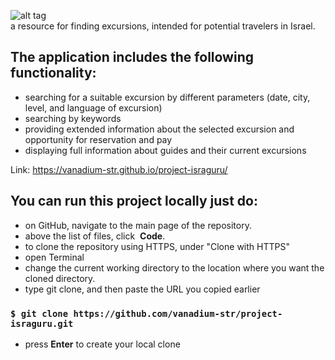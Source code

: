 ![alt tag](https://i.imgur.com/cgdFj5z.png) \
 a resource for finding excursions, intended for potential travelers in Israel.

## The application includes the following functionality: 
* searching for a suitable excursion by different parameters (date, city, level, and language of excursion)
* searching by keywords
* providing extended information about the selected excursion and opportunity for reservation and pay
* displaying full information about guides and their current excursions

Link: https://vanadium-str.github.io/project-israguru/

## You can run this project locally just do:
* on GitHub, navigate to the main page of the repository.
* above the list of files, click  **Code**.
* to clone the repository using HTTPS, under "Clone with HTTPS"
* open Terminal
* change the current working directory to the location where you want the cloned directory.
* type git clone, and then paste the URL you copied earlier
### `$ git clone https://github.com/vanadium-str/project-israguru.git`
* press **Enter** to create your local clone

